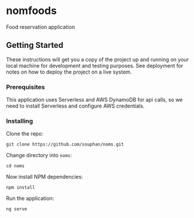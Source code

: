 # nomfoods

Food reservation application

## Getting Started

These instructions will get you a copy of the project up and running on your local machine for development and testing purposes. See deployment for notes on how to deploy the project on a live system.

### Prerequisites

This application uses Serverless and AWS DynamoDB for api calls, so we need to install Serverless and configure AWS credentials.

### Installing

Clone the repo:

```
git clone https://github.com/souphan/noms.git
```

Change directory into `noms`:
```
cd noms
```

Now install NPM dependencies:

```
npm install
```

Run the application:

```
ng serve
```